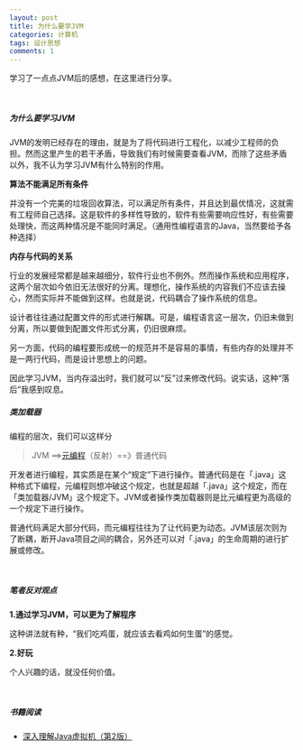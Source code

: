 ```yaml
---
layout: post
title: 为什么要学JVM
categories: 计算机
tags: 设计思想
comments: 1
---
```




学习了一点点JVM后的感想，在这里进行分享。

<br>

##### 为什么要学习JVM

JVM的发明已经存在的理由，就是为了将代码进行工程化，以减少工程师的负担。然而这里产生的若干矛盾，导致我们有时候需要查看JVM，而除了这些矛盾以外，我不认为学习JVM有什么特别的作用。



**算法不能满足所有条件**

并没有一个完美的垃圾回收算法，可以满足所有条件，并且达到最优情况，这就需有工程师自己选择。这是软件的多样性导致的，软件有些需要响应性好，有些需要处理快，而这两种情况是不能同时满足。（通用性编程语言的Java，当然要给予各种选择）



**内存与代码的关系**

行业的发展经常都是越来越细分，软件行业也不例外。然而操作系统和应用程序，这两个层次如今依旧无法很好的分离。理想化，操作系统的内容我们不应该去操心，然而实际并不能做到这样。也就是说，代码耦合了操作系统的信息。

设计者往往通过配置文件的形式进行解耦。可是，编程语言这一层次，仍旧未做到分离，所以要做到配置文件形式分离，仍旧很麻烦。

另一方面，代码的编程要形成统一的规范并不是容易的事情，有些内存的处理并不是一两行代码，而是设计思想上的问题。

因此学习JVM，当内存溢出时，我们就可以“反”过来修改代码。说实话，这种“落后”我感到叹息。



##### 类加载器

编程的层次，我们可以这样分

> JVM ==>[元编程](https://baike.baidu.com/item/%E5%85%83%E7%BC%96%E7%A8%8B)（反射）==》普通代码

开发者进行编程，其实质是在某个“规定”下进行操作。普通代码是在「.java」这种格式下编程，元编程则想冲破这个规定，也就是超越「.java」这个规定，而在「类加载器/JVM」这个规定下。JVM或者操作类加载器则是比元编程更为高级的一个规定下进行操作。

普通代码满足大部分代码，而元编程往往为了让代码更为动态。JVM该层次则为了断耦，断开Java项目之间的耦合，另外还可以对「.java」的生命周期的进行扩展或修改。



<br>

##### 笔者反对观点

**1.通过学习JVM，可以更为了解程序**

这种讲法就有种，“我们吃鸡蛋，就应该去看鸡如何生蛋”的感觉。



**2.好玩**

个人兴趣的话，就没任何价值。

<br>

##### 书籍阅读

- [深入理解Java虚拟机（第2版）](https://book.douban.com/subject/24722612/)